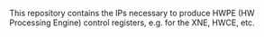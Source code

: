 This repository contains the IPs necessary to produce HWPE (HW Processing Engine) control registers, e.g. for the XNE, HWCE, etc.
